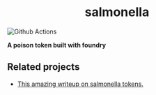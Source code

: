 # <h1 align="center"> salmonella </h1>

![Github Actions](https://github.com/Rjected/salmonella/workflows/Tests/badge.svg)

**A poison token built with foundry**

## Related projects

 * [This amazing writeup on salmonella tokens.](https://github.com/Defi-Cartel/salmonella)
